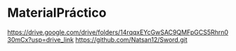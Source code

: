 # MaterialPráctico

https://drive.google.com/drive/folders/14rqqxEYcGwSAC9QMFpGCS5Rhrn030mCx?usp=drive_link
https://github.com/Natsan12/Sword.git
 
